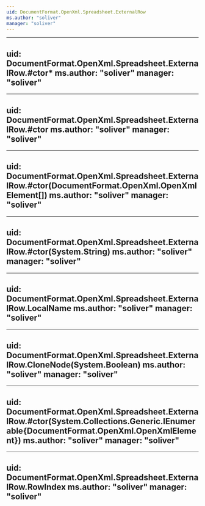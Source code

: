 ```yaml
---
uid: DocumentFormat.OpenXml.Spreadsheet.ExternalRow
ms.author: "soliver"
manager: "soliver"
---
```


---
uid: DocumentFormat.OpenXml.Spreadsheet.ExternalRow.#ctor*
ms.author: "soliver"
manager: "soliver"
---

---
uid: DocumentFormat.OpenXml.Spreadsheet.ExternalRow.#ctor
ms.author: "soliver"
manager: "soliver"
---

---
uid: DocumentFormat.OpenXml.Spreadsheet.ExternalRow.#ctor(DocumentFormat.OpenXml.OpenXmlElement[])
ms.author: "soliver"
manager: "soliver"
---

---
uid: DocumentFormat.OpenXml.Spreadsheet.ExternalRow.#ctor(System.String)
ms.author: "soliver"
manager: "soliver"
---

---
uid: DocumentFormat.OpenXml.Spreadsheet.ExternalRow.LocalName
ms.author: "soliver"
manager: "soliver"
---

---
uid: DocumentFormat.OpenXml.Spreadsheet.ExternalRow.CloneNode(System.Boolean)
ms.author: "soliver"
manager: "soliver"
---

---
uid: DocumentFormat.OpenXml.Spreadsheet.ExternalRow.#ctor(System.Collections.Generic.IEnumerable{DocumentFormat.OpenXml.OpenXmlElement})
ms.author: "soliver"
manager: "soliver"
---

---
uid: DocumentFormat.OpenXml.Spreadsheet.ExternalRow.RowIndex
ms.author: "soliver"
manager: "soliver"
---
